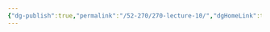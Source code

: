 ```yaml
---
{"dg-publish":true,"permalink":"/52-270/270-lecture-10/","dgHomeLink":true,"dgPassFrontmatter":false,"dgShowBacklinks":false,"dgShowLocalGraph":false,"dgShowInlineTitle":false}
---
```

